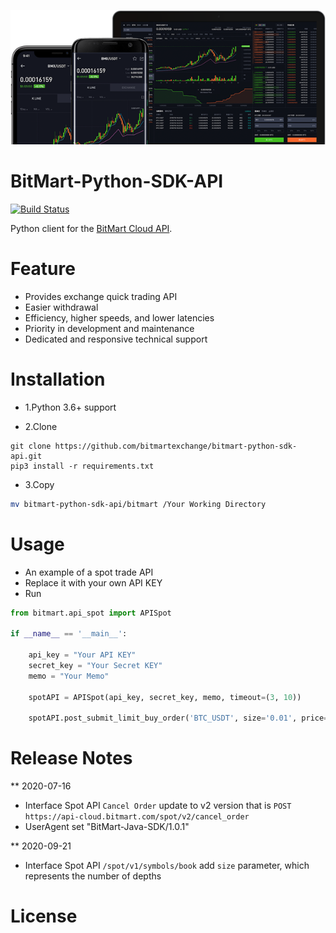 [![Logo](./logo.png)](https://bitmart.com)

BitMart-Python-SDK-API
=========================
<p align="left">
    <a href='#'><img src='https://travis-ci.org/meolu/walle-web.svg?branch=master' alt="Build Status"></a>  
</p>

Python client for the [BitMart Cloud API](http://developer-pro.bitmart.com).



Feature
=========================
- Provides exchange quick trading API
- Easier withdrawal
- Efficiency, higher speeds, and lower latencies
- Priority in development and maintenance
- Dedicated and responsive technical support


Installation
=========================

* 1.Python 3.6+ support

* 2.Clone
```git
git clone https://github.com/bitmartexchange/bitmart-python-sdk-api.git
pip3 install -r requirements.txt
```

* 3.Copy 
```bash
mv bitmart-python-sdk-api/bitmart /Your Working Directory
```


Usage
=========================
* An example of a spot trade API
* Replace it with your own API KEY
* Run
```python
from bitmart.api_spot import APISpot

if __name__ == '__main__':

    api_key = "Your API KEY"
    secret_key = "Your Secret KEY"
    memo = "Your Memo"

    spotAPI = APISpot(api_key, secret_key, memo, timeout=(3, 10))

    spotAPI.post_submit_limit_buy_order('BTC_USDT', size='0.01', price='8800')
```

Release Notes
=========================

** 2020-07-16 
- Interface Spot API `Cancel Order` update to v2 version that is `POST https://api-cloud.bitmart.com/spot/v2/cancel_order`
- UserAgent set "BitMart-Java-SDK/1.0.1"

** 2020-09-21
- Interface Spot API `/spot/v1/symbols/book` add `size` parameter, which represents the number of depths

License
=========================
